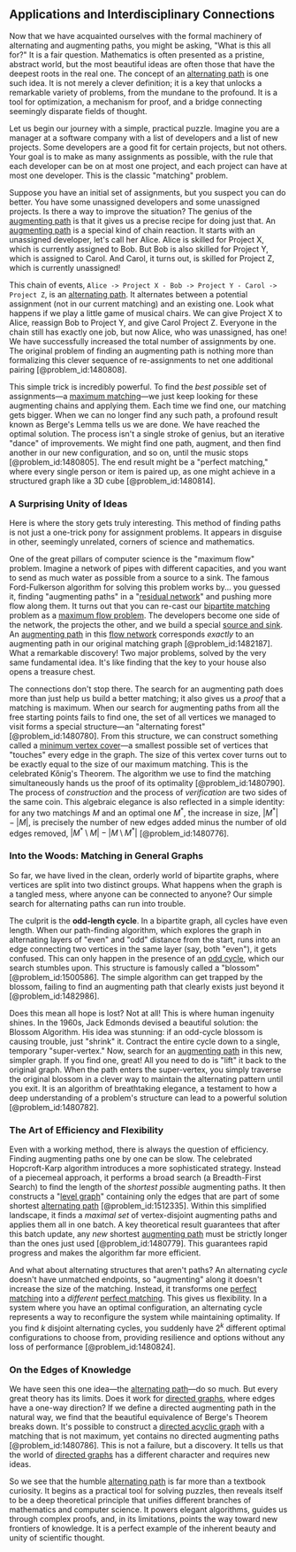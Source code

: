 ## Applications and Interdisciplinary Connections

Now that we have acquainted ourselves with the formal machinery of alternating and augmenting paths, you might be asking, "What is this all for?" It is a fair question. Mathematics is often presented as a pristine, abstract world, but the most beautiful ideas are often those that have the deepest roots in the real one. The concept of an [alternating path](@article_id:262217) is one such idea. It is not merely a clever definition; it is a key that unlocks a remarkable variety of problems, from the mundane to the profound. It is a tool for optimization, a mechanism for proof, and a bridge connecting seemingly disparate fields of thought.

Let us begin our journey with a simple, practical puzzle. Imagine you are a manager at a software company with a list of developers and a list of new projects. Some developers are a good fit for certain projects, but not others. Your goal is to make as many assignments as possible, with the rule that each developer can be on at most one project, and each project can have at most one developer. This is the classic "matching" problem.

Suppose you have an initial set of assignments, but you suspect you can do better. You have some unassigned developers and some unassigned projects. Is there a way to improve the situation? The genius of the [augmenting path](@article_id:271984) is that it gives us a precise recipe for doing just that. An [augmenting path](@article_id:271984) is a special kind of chain reaction. It starts with an unassigned developer, let's call her Alice. Alice is skilled for Project X, which is currently assigned to Bob. But Bob is also skilled for Project Y, which is assigned to Carol. And Carol, it turns out, is skilled for Project Z, which is currently unassigned!

This chain of events, `Alice -> Project X - Bob -> Project Y - Carol -> Project Z`, is an [alternating path](@article_id:262217). It alternates between a potential assignment (not in our current matching) and an existing one. Look what happens if we play a little game of musical chairs. We can give Project X to Alice, reassign Bob to Project Y, and give Carol Project Z. Everyone in the chain still has exactly one job, but now Alice, who was unassigned, has one! We have successfully increased the total number of assignments by one. The original problem of finding an augmenting path is nothing more than formalizing this clever sequence of re-assignments to net one additional pairing [@problem_id:1480808].

This simple trick is incredibly powerful. To find the *best possible* set of assignments—a [maximum matching](@article_id:268456)—we just keep looking for these augmenting chains and applying them. Each time we find one, our matching gets bigger. When we can no longer find any such path, a profound result known as Berge's Lemma tells us we are done. We have reached the optimal solution. The process isn't a single stroke of genius, but an iterative "dance" of improvements. We might find one path, augment, and then find another in our new configuration, and so on, until the music stops [@problem_id:1480805]. The end result might be a "perfect matching," where every single person or item is paired up, as one might achieve in a structured graph like a 3D cube [@problem_id:1480814].

### A Surprising Unity of Ideas

Here is where the story gets truly interesting. This method of finding paths is not just a one-trick pony for assignment problems. It appears in disguise in other, seemingly unrelated, corners of science and mathematics.

One of the great pillars of computer science is the "maximum flow" problem. Imagine a network of pipes with different capacities, and you want to send as much water as possible from a source to a sink. The famous Ford-Fulkerson algorithm for solving this problem works by... you guessed it, finding "augmenting paths" in a "[residual network](@article_id:635283)" and pushing more flow along them. It turns out that you can re-cast our [bipartite matching](@article_id:273658) problem as a [maximum flow problem](@article_id:272145). The developers become one side of the network, the projects the other, and we build a special [source and sink](@article_id:265209). An [augmenting path](@article_id:271984) in this [flow network](@article_id:272236) corresponds *exactly* to an augmenting path in our original matching graph [@problem_id:1482187]. What a remarkable discovery! Two major problems, solved by the very same fundamental idea. It's like finding that the key to your house also opens a treasure chest.

The connections don't stop there. The search for an augmenting path does more than just help us build a better matching; it also gives us a *proof* that a matching is maximum. When our search for augmenting paths from all the free starting points fails to find one, the set of all vertices we managed to visit forms a special structure—an "alternating forest" [@problem_id:1480780]. From this structure, we can construct something called a [minimum vertex cover](@article_id:264825)—a smallest possible set of vertices that "touches" every edge in the graph. The size of this vertex cover turns out to be exactly equal to the size of our maximum matching. This is the celebrated Kőnig's Theorem. The algorithm we use to find the matching simultaneously hands us the proof of its optimality [@problem_id:1480790]. The process of *construction* and the process of *verification* are two sides of the same coin. This algebraic elegance is also reflected in a simple identity: for any two matchings $M$ and an optimal one $M^*$, the increase in size, $|M^*| - |M|$, is precisely the number of new edges added minus the number of old edges removed, $|M^* \setminus M| - |M \setminus M^*|$ [@problem_id:1480776].

### Into the Woods: Matching in General Graphs

So far, we have lived in the clean, orderly world of bipartite graphs, where vertices are split into two distinct groups. What happens when the graph is a tangled mess, where anyone can be connected to anyone? Our simple search for alternating paths can run into trouble.

The culprit is the **odd-length cycle**. In a bipartite graph, all cycles have even length. When our path-finding algorithm, which explores the graph in alternating layers of "even" and "odd" distance from the start, runs into an edge connecting two vertices in the same layer (say, both "even"), it gets confused. This can only happen in the presence of an [odd cycle](@article_id:271813), which our search stumbles upon. This structure is famously called a "blossom" [@problem_id:1500586]. The simple algorithm can get trapped by the blossom, failing to find an augmenting path that clearly exists just beyond it [@problem_id:1482986].

Does this mean all hope is lost? Not at all! This is where human ingenuity shines. In the 1960s, Jack Edmonds devised a beautiful solution: the Blossom Algorithm. His idea was stunning: if an odd-cycle blossom is causing trouble, just "shrink" it. Contract the entire cycle down to a single, temporary "super-vertex." Now, search for an [augmenting path](@article_id:271984) in this new, simpler graph. If you find one, great! All you need to do is "lift" it back to the original graph. When the path enters the super-vertex, you simply traverse the original blossom in a clever way to maintain the alternating pattern until you exit. It is an algorithm of breathtaking elegance, a testament to how a deep understanding of a problem's structure can lead to a powerful solution [@problem_id:1480782].

### The Art of Efficiency and Flexibility

Even with a working method, there is always the question of efficiency. Finding augmenting paths one by one can be slow. The celebrated Hopcroft-Karp algorithm introduces a more sophisticated strategy. Instead of a piecemeal approach, it performs a broad search (a Breadth-First Search) to find the length of the *shortest possible* augmenting paths. It then constructs a "[level graph](@article_id:271900)" containing only the edges that are part of some shortest [alternating path](@article_id:262217) [@problem_id:1512335]. Within this simplified landscape, it finds a *maximal set* of vertex-disjoint augmenting paths and applies them all in one batch. A key theoretical result guarantees that after this batch update, any *new* shortest [augmenting path](@article_id:271984) must be strictly longer than the ones just used [@problem_id:1480779]. This guarantees rapid progress and makes the algorithm far more efficient.

And what about alternating structures that aren't paths? An alternating *cycle* doesn't have unmatched endpoints, so "augmenting" along it doesn't increase the size of the matching. Instead, it transforms one [perfect matching](@article_id:273422) into a *different* [perfect matching](@article_id:273422). This gives us flexibility. In a system where you have an optimal configuration, an alternating cycle represents a way to reconfigure the system while maintaining optimality. If you find $k$ disjoint alternating cycles, you suddenly have $2^k$ different optimal configurations to choose from, providing resilience and options without any loss of performance [@problem_id:1480824].

### On the Edges of Knowledge

We have seen this one idea—the [alternating path](@article_id:262217)—do so much. But every great theory has its limits. Does it work for [directed graphs](@article_id:271816), where edges have a one-way direction? If we define a directed augmenting path in the natural way, we find that the beautiful equivalence of Berge's Theorem breaks down. It's possible to construct a [directed acyclic graph](@article_id:154664) with a matching that is not maximum, yet contains no directed augmenting paths [@problem_id:1480786]. This is not a failure, but a discovery. It tells us that the world of [directed graphs](@article_id:271816) has a different character and requires new ideas.

So we see that the humble [alternating path](@article_id:262217) is far more than a textbook curiosity. It begins as a practical tool for solving puzzles, then reveals itself to be a deep theoretical principle that unifies different branches of mathematics and computer science. It powers elegant algorithms, guides us through complex proofs, and, in its limitations, points the way toward new frontiers of knowledge. It is a perfect example of the inherent beauty and unity of scientific thought.